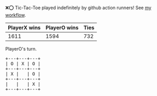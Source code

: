 :x::o: Tic-Tac-Toe played indefinitely by github action runners! See [my workflow](.github/workflows/play.yaml).

|PlayerX wins|PlayerO wins|Ties|
|-|-|-|
|1611|1594|732|

PlayerO's turn.

<pre>
+---+---+---+
| O | X | O |
+---+---+---+
| X |   | O |
+---+---+---+
|   |   | X |
+---+---+---+
</pre>